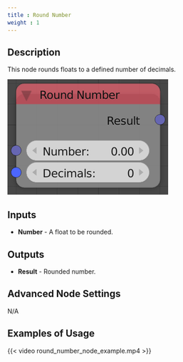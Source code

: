 ```yaml
---
title : Round Number
weight : 1
---
```


## Description

This node rounds floats to a defined number of decimals.

![image](round_number_node.png)

## Inputs

  - **Number** - A float to be rounded.

## Outputs

  - **Result** - Rounded number.

## Advanced Node Settings

N/A

## Examples of Usage

{{< video round_number_node_example.mp4 >}}
